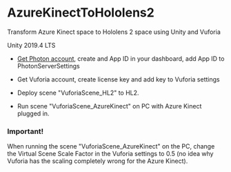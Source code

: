 # AzureKinectToHololens2
Transform Azure Kinect space to Hololens 2 space using Unity and Vuforia

Unity 2019.4 LTS

* [Get Photon account](https://www.photonengine.com/), create and App ID in your dashboard, add App ID to PhotonServerSettings

* Get Vuforia account, create license key and add key to Vuforia settings

* Deploy scene "VuforiaScene_HL2" to HL2.

* Run scene "VuforiaScene_AzureKinect" on PC with Azure Kinect plugged in. 
### Important!
When running the scene "VuforiaScene_AzureKinect" on the PC, change the Virtual Scene Scale Factor in the Vuforia settings to 0.5 (no idea why Vuforia has the scaling completely wrong for the Azure Kinect).

